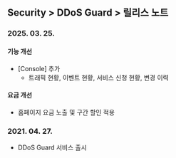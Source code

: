 ## Security > DDoS Guard > 릴리스 노트

### 2025. 03. 25.

#### 기능 개선
* [Console] 추가
  * 트래픽 현황, 이벤트 현황, 서비스 신청 현황, 변경 이력

#### 요금 개선
* 홈페이지 요금 노출 및 구간 할인 적용

### 2021. 04. 27.
* DDoS Guard 서비스 출시
